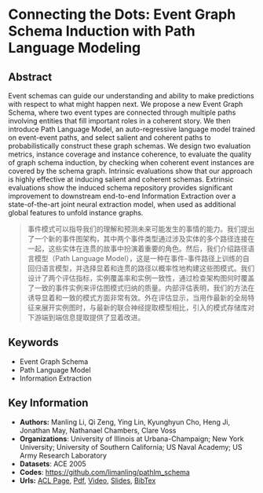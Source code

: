 # Connecting the Dots: Event Graph Schema Induction with Path Language Modeling
## Abstract
Event schemas can guide our understanding and ability to make predictions with respect to what might happen next. We propose a new Event Graph Schema, where two event types are connected through multiple paths involving entities that fill important roles in a coherent story. We then introduce Path Language Model, an auto-regressive language model trained on event-event paths, and select salient and coherent paths to probabilistically construct these graph schemas. We design two evaluation metrics, instance coverage and instance coherence, to evaluate the quality of graph schema induction, by checking when coherent event instances are covered by the schema graph. Intrinsic evaluations show that our approach is highly effective at inducing salient and coherent schemas. Extrinsic evaluations show the induced schema repository provides significant improvement to downstream end-to-end Information Extraction over a state-of-the-art joint neural extraction model, when used as additional global features to unfold instance graphs.

> 事件模式可以指导我们的理解和预测未来可能发生的事情的能力。我们提出了一个新的事件图架构，其中两个事件类型通过涉及实体的多个路径连接在一起，这些实体在连贯的故事中扮演着重要的角色。然后，我们介绍路径语言模型（Path Language Model），这是一种在事件-事件路径上训练的自回归语言模型，并选择显着和连贯的路径以概率性地构建这些图模式。我们设计了两个评估指标，实例覆盖率和实例一致性，通过检查架构图何时覆盖了一致的事件实例来评估图模式归纳的质量。内部评估表明，我们的方法在诱导显着和一致的模式方面非常有效。外在评估显示，当用作最新的全局特征来展开实例图时，与最新的联合神经提取模型相比，引入的模式存储库对下游端到端信息提取提供了显着改进。
## Keywords
- Event Graph Schema
- Path Language Model
- Information Extraction
## Key Information
- **Authors:** Manling Li, Qi Zeng, Ying Lin, Kyunghyun Cho, Heng Ji, Jonathan May, Nathanael Chambers, Clare Voss
- **Organizations**: University of Illinois at Urbana-Champaign; New York University; University of Southern California; US Naval Academy; US Army Research Laboratory
- **Datasets**: ACE 2005
- **Codes**: <https://github.com/limanling/pathlm_schema>
- **Urls:** [ACL Page](https://www.aclweb.org/anthology/2020.emnlp-main.50/), [Pdf](https://github.com/Clearailhc/KG-NLP-Papers/blob/main/EMNLP/2020/EE/pdf/2020.emnlp-main.50.pdf), [Video](https://virtual.2020.emnlp.org/paper_main.237.html), [Slides](https://github.com/Clearailhc/KG-NLP-Papers/blob/main/EMNLP/2020/EE/pdf/paper237-schema-presentation.pdf), [BibTex](https://www.aclweb.org/anthology/2020.emnlp-main.50.bib)

